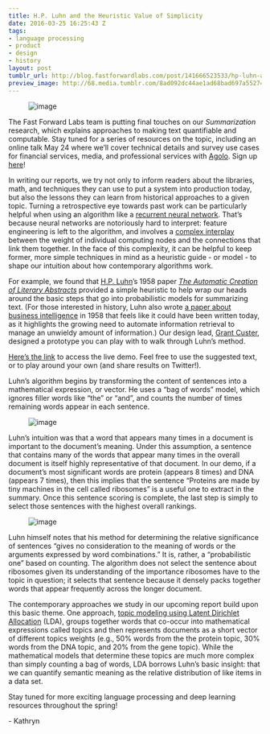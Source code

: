 ```yaml
---
title: H.P. Luhn and the Heuristic Value of Simplicity
date: 2016-03-25 16:25:43 Z
tags:
- language processing
- product
- design
- history
layout: post
tumblr_url: http://blog.fastforwardlabs.com/post/141666523533/hp-luhn-and-the-heuristic-value-of-simplicity
preview_image: http://68.media.tumblr.com/8ad092dc44ae1ad68bad697a55274b30/tumblr_inline_o4lon7By6N1ta78fg_540.gif
---
```


<figure data-orig-width="600" data-orig-height="385" class="tmblr-full"><img src="http://68.media.tumblr.com/8ad092dc44ae1ad68bad697a55274b30/tumblr_inline_o4lon7By6N1ta78fg_540.gif" alt="image" data-orig-width="600" data-orig-height="385"/></figure><p>The Fast Forward Labs team is putting final touches on our <i>Summarization </i>research, which explains approaches to making text quantifiable and computable. Stay tuned for a series of resources on the topic, including an online talk May 24 where we’ll cover technical details and survey use cases for financial services, media, and professional services with <a href="http://www.agolo.com/">Agolo</a>. Sign up <a href="https://textsummarizationwebinar.splashthat.com/">here</a>! <br/></p><p>In writing our reports, we try not only to inform readers about the libraries, math, and techniques they can use to put a system into production today, but also the lessons they can learn from historical approaches to a given topic. Turning a retrospective eye towards past work can be particularly helpful when using an algorithm like a <a href="http://karpathy.github.io/2015/05/21/rnn-effectiveness/">recurrent neural network</a>. That’s because neural networks are notoriously hard to interpret: feature engineering is left to the algorithm, and involves a <a href="http://blog.fastforwardlabs.com/post/129793362663/how-do-neural-networks-learn">complex interplay</a> between the weight of individual computing nodes and the connections that link them together. In the face of this complexity, it can be helpful to keep former, more simple techniques in mind as a heuristic guide - or model - to shape our intuition about how contemporary algorithms work. </p><p>For example, we found that <a href="https://en.wikipedia.org/wiki/Hans_Peter_Luhn">H.P. Luhn</a>’s 1958 paper <i><a href="http://courses.ischool.berkeley.edu/i256/f06/papers/luhn58.pdf">The Automatic Creation of Literary Abstracts</a> </i>provided a simple heuristic to help wrap our heads around the basic steps that go into probabilistic models for summarizing text. (For those interested in history, Luhn also wrote <a href="http://altaplana.com/ibmrd0204H.pdf">a paper about business intelligence</a> in 1958 that feels like it could have been written today, as it highlights the growing need to automate information retrieval to manage an unwieldy amount of information.) Our design lead, <a href="https://twitter.com/GrantCuster">Grant Custer</a>, designed a prototype you can play with to walk through Luhn’s method. </p><p><a href="http://www.fastforwardlabs.com/luhn/">Here’s the link</a> to access the live demo. Feel free to use the suggested text, or to play around your own (and share results on Twitter!). <br/></p><!-- more --><p>Luhn’s algorithm begins by transforming the content of sentences into a mathematical expression, or vector. He uses a “bag of words” model, which ignores filler words like “the” or “and”, and counts the number of times remaining words appear in each sentence.<br/></p><figure data-orig-width="494" data-orig-height="236" class="tmblr-full"><img src="http://68.media.tumblr.com/0f8a87d296daffc2b71e724192848f77/tumblr_inline_o4lpgynJ9M1ta78fg_540.png" alt="image" data-orig-width="494" data-orig-height="236"/></figure><p>Luhn’s intuition was that a word that appears many times in a document is important to the document’s meaning. Under this assumption, a sentence that contains many of the words that appear many times in the overall document is itself highly representative of that document. In our demo, if a document’s most significant words are protein (appears 8 times) and DNA (appears 7 times), then this implies that the sentence &ldquo;Proteins are made by tiny machines in the cell called ribosomes” is a useful one to extract in the summary. Once this sentence scoring is complete, the last step is simply to select those sentences with the highest overall rankings. <br/></p><figure data-orig-width="546" data-orig-height="368" class="tmblr-full"><img src="http://68.media.tumblr.com/9cc82411e5a2c3e93d857ab812efbc86/tumblr_inline_o4lporO1wx1ta78fg_540.png" alt="image" data-orig-width="546" data-orig-height="368"/></figure><p>Luhn himself notes that his method for determining the relative significance of sentences “gives no consideration to the meaning of words or the arguments expressed by word combinations.” It is, rather, a “probabilistic one” based on counting. The algorithm does not select the sentence about ribosomes given its understanding of the importance ribosomes have to the topic in question; it selects that sentence because it densely packs together words that appear frequently across the longer document. </p><p>The contemporary approaches we study in our upcoming report build upon this basic theme. One approach, <a href="https://www.cs.princeton.edu/~blei/papers/Blei2012.pdf">topic modeling using Latent Dirichlet Allocation</a> (LDA), groups together words that co-occur into mathematical expressions called topics and then represents documents as a short vector of different topics weights (e.g., 50% words from the the protein topic, 30% words from the DNA topic, and 20% from the gene topic). While the mathematical models that determine these topics are much more complex than simply counting a bag of words, LDA borrows Luhn’s basic insight: that we can quantify semantic meaning as the relative distribution of like items in a data set.</p><p>Stay tuned for more exciting language processing and deep learning resources throughout the spring! </p><p>- Kathryn </p>
